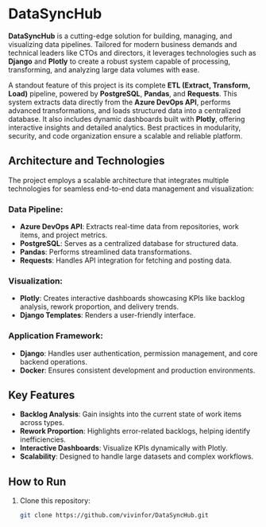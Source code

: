 # DataSyncHub

**DataSyncHub** is a cutting-edge solution for building, managing, and visualizing data pipelines. Tailored for modern business demands and technical leaders like CTOs and directors, it leverages technologies such as **Django** and **Plotly** to create a robust system capable of processing, transforming, and analyzing large data volumes with ease.

A standout feature of this project is its complete **ETL (Extract, Transform, Load)** pipeline, powered by **PostgreSQL**, **Pandas**, and **Requests**. This system extracts data directly from the **Azure DevOps API**, performs advanced transformations, and loads structured data into a centralized database. It also includes dynamic dashboards built with **Plotly**, offering interactive insights and detailed analytics. Best practices in modularity, security, and code organization ensure a scalable and reliable platform.

## Architecture and Technologies

The project employs a scalable architecture that integrates multiple technologies for seamless end-to-end data management and visualization:

### Data Pipeline:
- **Azure DevOps API**: Extracts real-time data from repositories, work items, and project metrics.
- **PostgreSQL**: Serves as a centralized database for structured data.
- **Pandas**: Performs streamlined data transformations.
- **Requests**: Handles API integration for fetching and posting data.

### Visualization:
- **Plotly**: Creates interactive dashboards showcasing KPIs like backlog analysis, rework proportion, and delivery trends.
- **Django Templates**: Renders a user-friendly interface.

### Application Framework:
- **Django**: Handles user authentication, permission management, and core backend operations.
- **Docker**: Ensures consistent development and production environments.

## Key Features

- **Backlog Analysis**: Gain insights into the current state of work items across types.
- **Rework Proportion**: Highlights error-related backlogs, helping identify inefficiencies.
- **Interactive Dashboards**: Visualize KPIs dynamically with Plotly.
- **Scalability**: Designed to handle large datasets and complex workflows.

## How to Run

1. Clone this repository:
   ```bash
   git clone https://github.com/vivinfor/DataSyncHub.git
